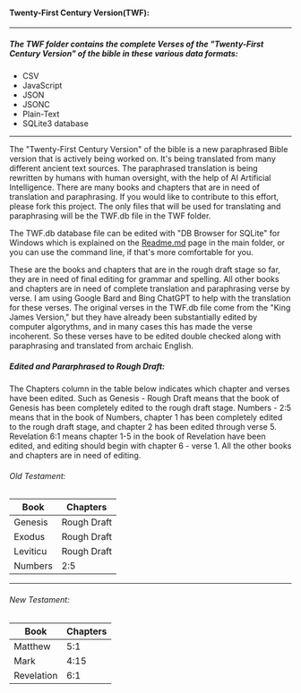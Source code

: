 #### Twenty-First Century Version(TWF):
----
##### The TWF folder contains the complete Verses of the "Twenty-First Century Version" of the bible in these various data formats:
* CSV
* JavaScript
* JSON
* JSONC
* Plain-Text
* SQLite3 database
---
The "Twenty-First Century Version" of the bible is a new paraphrased Bible version that is actively being worked on. It's being translated from many different ancient text sources. The paraphrased translation is being rewritten by humans with human oversight, with the help of AI Artificial Intelligence. There are many books and chapters that are in need of translation and paraphrasing. If you would like to contribute to this effort, please fork this project. The only files that will be used for translating and paraphrasing will be the TWF.db file in the TWF folder.

The TWF.db database file can be edited with "DB Browser for SQLite" for Windows which is explained on the <a href="../../Readme.md">Readme.md</a> page in the main folder, or you can use the command line, if that's more comfortable for you.

These are the books and chapters that are in the rough draft stage so far, they are in need of final editing for grammar and spelling. All other books and chapters are in need of complete translation and paraphrasing verse by verse. I am using Google Bard and Bing ChatGPT to help with the translation for these verses. The original verses in the TWF.db file come from the "King James Version," but they have already been substantially edited by computer algorythms, and in many cases this has made the verse incoherent. So these verses have to be edited double checked along with paraphrasing and translated from archaic English.
<br>
##### Edited and Pararphrased to Rough Draft:
The Chapters column in the table below indicates which chapter and verses have been edited. Such as Genesis - Rough Draft means that the book of Genesis has been completely edited to the rough draft stage. Numbers - 2:5 means that in the book of Numbers, chapter 1 has been completely edited to the rough draft stage, and chapter 2 has been edited through verse 5. Revelation 6:1 means chapter 1-5 in the book of Revelation have been edited, and editing should begin with chapter 6 - verse 1. All the other books and chapters are in need of editing.
###### Old Testament:
|Book|Chapters|
| --- | --- |
|Genesis|Rough Draft|
|Exodus|Rough Draft|
|Leviticu|Rough Draft|
|Numbers|2:5|

-------------------
###### New Testament:
|Book|Chapters|
| --- | --- |
|Matthew|5:1|
|Mark|4:15|
|Revelation|6:1|
